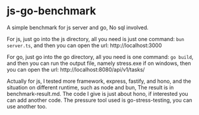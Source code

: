 # js-go-benchmark
A simple benchmark for js server and go, No sql involved.

For js, just go into the js directory, all you need is just one command:
`bun server.ts`,
and then you can open the url: http://localhost:3000

For go, just go into the go directory, all you need is one command:
`go build`,
and then you can run the output file, namely stress.exe if on windows, 
then you can open the url: http://localhost:8080/api/v1/tasks/

Actually for js, I tested more framework, express, fastify, and hono, and the situation on different runtime,  such as node and bun, The result is in benchmark-result.md. 
The code I give is just about hono, if interested you can add another code. 
The pressure tool used is go-stress-testing, you can use another too.
